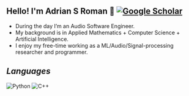 ## Hello! I'm Adrian S Roman 🚀 [![Google Scholar](https://img.shields.io/badge/Google%20Scholar-Profile-blue)](https://scholar.google.com/citations?user=sn410mIAAAAJ&hl=en)

- During the day I’m an Audio Software Engineer.
- My background is in Applied Mathematics + Computer Science + Artificial Intelligence.
- I enjoy my free-time working as a ML/Audio/Signal-processing researcher and programmer.

## _Languages_

![Python](https://img.shields.io/badge/python-3670A0?style=for-the-badge&logo=python&logoColor=ffdd54)
![C++](https://img.shields.io/badge/c++-%2300599C.svg?style=for-the-badge&logo=c%2B%2B&logoColor=white)
